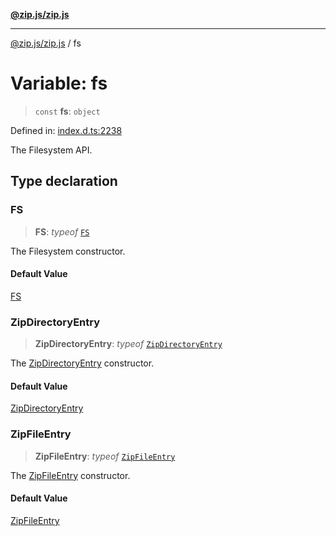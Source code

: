[**@zip.js/zip.js**](../README.md)

***

[@zip.js/zip.js](../globals.md) / fs

# Variable: fs

> `const` **fs**: `object`

Defined in: [index.d.ts:2238](https://github.com/gildas-lormeau/zip.js/blob/f5689a69f57baaaa10605a11a4516e7cc749e4a1/index.d.ts#L2238)

The Filesystem API.

## Type declaration

### FS

> **FS**: *typeof* [`FS`](../classes/FS.md)

The Filesystem constructor.

#### Default Value

[FS](../classes/FS.md)

### ZipDirectoryEntry

> **ZipDirectoryEntry**: *typeof* [`ZipDirectoryEntry`](../classes/ZipDirectoryEntry.md)

The [ZipDirectoryEntry](../classes/ZipDirectoryEntry.md) constructor.

#### Default Value

[ZipDirectoryEntry](../classes/ZipDirectoryEntry.md)

### ZipFileEntry

> **ZipFileEntry**: *typeof* [`ZipFileEntry`](../classes/ZipFileEntry.md)

The [ZipFileEntry](../classes/ZipFileEntry.md) constructor.

#### Default Value

[ZipFileEntry](../classes/ZipFileEntry.md)
